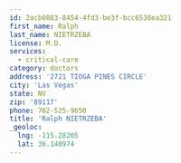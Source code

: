 ```yaml
---
id: 2acb0883-8454-4fd3-be3f-bcc6538ea321
first_name: Ralph
last_name: NIETRZEBA
license: M.D.
services:
  - critical-care
category: doctors
address: '2721 TIOGA PINES CIRCLE'
city: 'Las Vegas'
state: NV
zip: '89117'
phone: 702-525-9650
title: 'Ralph NIETRZEBA'
_geoloc:
  lng: -115.28205
  lat: 36.140974
---
```

